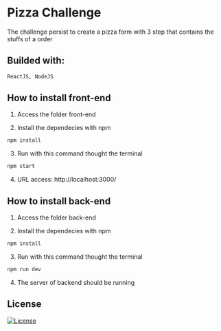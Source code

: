 # Pizza Challenge
The challenge persist to create a pizza form with 3 step that contains the stuffs of a order

## Builded with:
```sh
ReactJS, NodeJS
```

## How to install front-end

1) Access the folder front-end

2) Install the dependecies with npm
```sh
npm install
```
3) Run with this command thought the terminal

```sh
npm start
```
4)  URL access: http://localhost:3000/

## How to install back-end

1) Access the folder back-end

2) Install the dependecies with npm
```sh
npm install
```
3) Run with this command thought the terminal

```sh
npm run dev
```
4)  The server of backend should be running

## License
[![License](http://img.shields.io/:license-mit-blue.svg?style=flat-square)](http://badges.mit-license.org)
